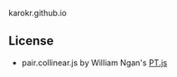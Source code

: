 karokr.github.io

## License

* pair.collinear.js by William Ngan's [PT.js](http://williamngan.github.io/pt/demo/index.html?name=pair.collinear)
